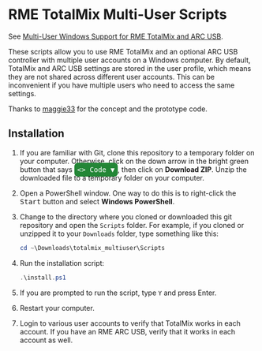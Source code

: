 # RME TotalMix Multi-User Scripts

See [Multi-User Windows Support for RME TotalMix and ARC USB](https://www.mslinn.com/av_studio/320-totalmix-multi-user.html).

These scripts allow you to use RME TotalMix and an optional ARC USB controller
with multiple user accounts on a Windows computer.
By default, TotalMix and ARC USB settings are stored in the user profile,
which means they are not shared across different user accounts.
This can be inconvenient if you have multiple users who need to access the same settings.

Thanks to [maggie33](https://forum.rme-audio.de/profile.php?id=40292)
for the concept and the prototype code.


## Installation

1. If you are familiar with Git, clone this repository to a temporary folder
   on your computer.
   Otherwise, click on the down arrow in the bright green button that says
   <kbd style="background: #238636; color: white; border-radius: 7px; padding: 6px;">&lt;&gt; Code &#9660;</kbd>,
   then click on **Download ZIP**.
   Unzip the downloaded file to a temporary folder on your computer.

2. Open a PowerShell window.
   One way to do this is to right-click the <kbd>Start</kbd> button and
   select **Windows PowerShell**.

3. Change to the directory where you cloned or downloaded this git repository
   and open the `Scripts` folder.
   For example, if you cloned or unzipped it to your `Downloads` folder,
   type something like this:

   ```powershell
   cd ~\Downloads\totalmix_multiuser\Scripts
   ```

4. Run the installation script:

   ```powershell
   .\install.ps1
   ```

5. If you are prompted to run the script, type `Y` and press Enter.

6. Restart your computer.

7. Login to various user accounts to verify that TotalMix works in each account.
   If you have an RME ARC USB, verify that it works in each account as well.
